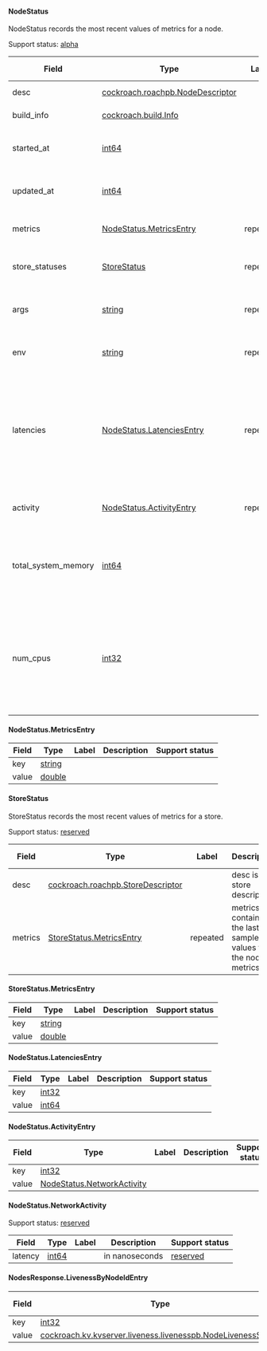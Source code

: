 

<a name="cockroach.server.status.statuspb.NodeStatus"></a>
#### NodeStatus

NodeStatus records the most recent values of metrics for a node.

Support status: [alpha](#support-status)


| Field | Type | Label | Description | Support status |
| ----- | ---- | ----- | ----------- | -------------- |
| desc | [cockroach.roachpb.NodeDescriptor](#cockroach.roachpb.NodeDescriptor) |  | desc is the node descriptor. | [reserved](#support-status) |
| build_info | [cockroach.build.Info](#cockroach.build.Info) |  | build_info describes the `cockroach` executable file. | [alpha](#support-status) |
| started_at | [int64](#int64) |  | started_at is the unix timestamp at which the node process was last started. | [alpha](#support-status) |
| updated_at | [int64](#int64) |  | updated_at is the unix timestamp at which the node status record was last updated. | [alpha](#support-status) |
| metrics | [NodeStatus.MetricsEntry](#cockroach.server.status.statuspb.NodeStatus.MetricsEntry) | repeated | metrics contains the last sampled values for the node metrics. | [reserved](#support-status) |
| store_statuses | [StoreStatus](#cockroach.server.status.statuspb.StoreStatus) | repeated | store_statuses provides the store status payloads for all the stores on that node. | [reserved](#support-status) |
| args | [string](#string) | repeated | args is the list of command-line arguments used to last start the node. | [reserved](#support-status) |
| env | [string](#string) | repeated | env is the list of environment variables that influenced the node's configuration. | [reserved](#support-status) |
| latencies | [NodeStatus.LatenciesEntry](#cockroach.server.status.statuspb.NodeStatus.LatenciesEntry) | repeated | latencies is a map of nodeIDs to nanoseconds which is the latency between this node and the other node.<br><br>NOTE: this is deprecated and is only set if the min supported       cluster version is >= VersionRPCNetworkStats. | [reserved](#support-status) |
| activity | [NodeStatus.ActivityEntry](#cockroach.server.status.statuspb.NodeStatus.ActivityEntry) | repeated | activity is a map of nodeIDs to network statistics from this node to other nodes. | [reserved](#support-status) |
| total_system_memory | [int64](#int64) |  | total_system_memory is the total RAM available to the system (or, if detected, the memory available to the cgroup this process is in) in bytes. | [alpha](#support-status) |
| num_cpus | [int32](#int32) |  | num_cpus is the number of logical CPUs as reported by the operating system on the host where the `cockroach` process is running. Note that this does not report the number of CPUs actually used by `cockroach`; this parameter is controlled separately. | [alpha](#support-status) |




<a name="cockroach.server.status.statuspb.NodeStatus.MetricsEntry"></a>
#### NodeStatus.MetricsEntry






| Field | Type | Label | Description | Support status |
| ----- | ---- | ----- | ----------- | -------------- |
| key | [string](#string) |  |  |  |
| value | [double](#double) |  |  |  |




<a name="cockroach.server.status.statuspb.StoreStatus"></a>
#### StoreStatus

StoreStatus records the most recent values of metrics for a store.

Support status: [reserved](#support-status)


| Field | Type | Label | Description | Support status |
| ----- | ---- | ----- | ----------- | -------------- |
| desc | [cockroach.roachpb.StoreDescriptor](#cockroach.roachpb.StoreDescriptor) |  | desc is the store descriptor. | [reserved](#support-status) |
| metrics | [StoreStatus.MetricsEntry](#cockroach.server.status.statuspb.StoreStatus.MetricsEntry) | repeated | metrics contains the last sampled values for the node metrics. | [reserved](#support-status) |




<a name="cockroach.server.status.statuspb.StoreStatus.MetricsEntry"></a>
#### StoreStatus.MetricsEntry






| Field | Type | Label | Description | Support status |
| ----- | ---- | ----- | ----------- | -------------- |
| key | [string](#string) |  |  |  |
| value | [double](#double) |  |  |  |




<a name="cockroach.server.status.statuspb.NodeStatus.LatenciesEntry"></a>
#### NodeStatus.LatenciesEntry






| Field | Type | Label | Description | Support status |
| ----- | ---- | ----- | ----------- | -------------- |
| key | [int32](#int32) |  |  |  |
| value | [int64](#int64) |  |  |  |




<a name="cockroach.server.status.statuspb.NodeStatus.ActivityEntry"></a>
#### NodeStatus.ActivityEntry






| Field | Type | Label | Description | Support status |
| ----- | ---- | ----- | ----------- | -------------- |
| key | [int32](#int32) |  |  |  |
| value | [NodeStatus.NetworkActivity](#cockroach.server.status.statuspb.NodeStatus.NetworkActivity) |  |  |  |




<a name="cockroach.server.status.statuspb.NodeStatus.NetworkActivity"></a>
#### NodeStatus.NetworkActivity



Support status: [reserved](#support-status)


| Field | Type | Label | Description | Support status |
| ----- | ---- | ----- | ----------- | -------------- |
| latency | [int64](#int64) |  | in nanoseconds | [reserved](#support-status) |




<a name="cockroach.server.serverpb.NodesResponse.LivenessByNodeIdEntry"></a>
#### NodesResponse.LivenessByNodeIdEntry






| Field | Type | Label | Description | Support status |
| ----- | ---- | ----- | ----------- | -------------- |
| key | [int32](#int32) |  |  |  |
| value | [cockroach.kv.kvserver.liveness.livenesspb.NodeLivenessStatus](#cockroach.kv.kvserver.liveness.livenesspb.NodeLivenessStatus) |  |  |  |


